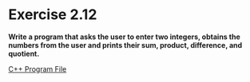 # Exercise 2.12

**Write a program that asks the user to enter two integers, obtains the numbers from the user and prints their sum, product, difference, and quotient.**

[C++ Program File](p02_12.cpp)